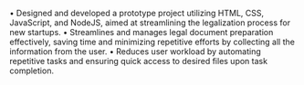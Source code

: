 
• Designed and developed a prototype project utilizing HTML, CSS, JavaScript, and NodeJS, aimed at 
streamlining the legalization process for new startups.
• Streamlines and manages legal document preparation effectively, saving time and minimizing 
repetitive efforts by collecting all the information from the user. 
• Reduces user workload by automating repetitive tasks and ensuring quick access to desired files 
upon task completion.
